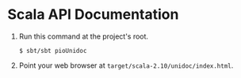 Scala API Documentation
=======================

1.  Run this command at the project's root.
    ```
    $ sbt/sbt pioUnidoc
    ```

2.  Point your web browser at `target/scala-2.10/unidoc/index.html`.
